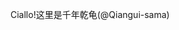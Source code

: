 Ciallo!这里是千年乾龟(@Qiangui-sama)

<!---
Qiangui-sama/Qiangui-sama is a ✨ special ✨ repository because its `README.md` (this file) appears on your GitHub profile.
You can click the Preview link to take a look at your changes.
--->
